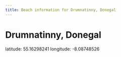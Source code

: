 ```yaml
---
title: Beach information for Drumnatinny, Donegal
---
```

# Drumnatinny, Donegal 

<div class="location-info">latitude: 55.16298241 longitude: -8.08748526</div>
<div id="met-eireann-warnings" onload="get_met_eireann_warnings(EI06)"></div>
<div></div>